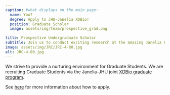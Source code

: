 ```yaml
---
caption: #what displays on the main page:
  name: You?
  degree: Apply to JHU-Janelia XDBio!
  position: Graduate Scholar
  image: assets/img/team/prospective_grad.png

title: Prospective Undergraduate Scholar
subtitle: Join us to conduct exciting research at the amazing Janelia Research Campus!
image: assets/img/JRC/JRC-4-80.jpg
alt: JRC-4-80.jpg
---
```


We strive to provide a nurturing environment for Graduate Students. We are recruiting Graduate Students via the Janelia-JHU joint <a href="https://www.janelia.org/cross-disciplinary-graduate-program-in-biomedical-sciences-xdbio" target="_blank">XDBio graduate program</a>.

See <a href="https://xdbio.jhmi.edu/admissions/" target="_blank">here</a> for more information about how to apply.
